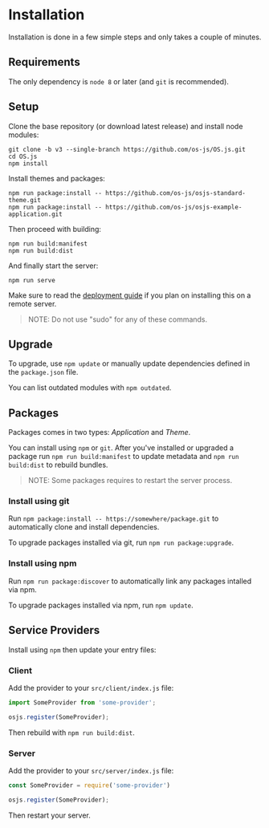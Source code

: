 # Installation

Installation is done in a few simple steps and only takes a couple of minutes.

## Requirements

The only dependency is `node 8` or later (and `git` is recommended).

## Setup

Clone the base repository (or download latest release) and install node modules:

```
git clone -b v3 --single-branch https://github.com/os-js/OS.js.git
cd OS.js
npm install
```

Install themes and packages:

```
npm run package:install -- https://github.com/os-js/osjs-standard-theme.git
npm run package:install -- https://github.com/os-js/osjs-example-application.git
```

Then proceed with building:

```
npm run build:manifest
npm run build:dist
```

And finally start the server:

```
npm run serve
```

Make sure to read the [deployment guide](../guide/deploy/README.md) if you plan on installing this on a remote server.

> NOTE: Do not use "sudo" for any of these commands.

## Upgrade

To upgrade, use `npm update` or manually update dependencies defined in the `package.json` file.

You can list outdated modules with `npm outdated`.

## Packages

Packages comes in two types: *Application* and *Theme*.

You can install using `npm` or `git`. After you've installed or upgraded a package run `npm run build:manifest` to update metadata and `npm run build:dist` to rebuild bundles.

> NOTE: Some packages requires to restart the server process.

### Install using git

Run `npm package:install -- https://somewhere/package.git` to automatically clone and install dependencies.

To upgrade packages installed via git, run `npm run package:upgrade`.

### Install using npm

Run `npm run package:discover` to automatically link any packages intalled via npm.

To upgrade packages installed via npm, run `npm update`.

## Service Providers

Install using `npm` then update your entry files:

### Client

Add the provider to your `src/client/index.js` file:

```javascript
import SomeProvider from 'some-provider';

osjs.register(SomeProvider);
```

Then rebuild with `npm run build:dist`.

### Server

Add the provider to your `src/server/index.js` file:

```javascript
const SomeProvider = require('some-provider')

osjs.register(SomeProvider);
```

Then restart your server.
